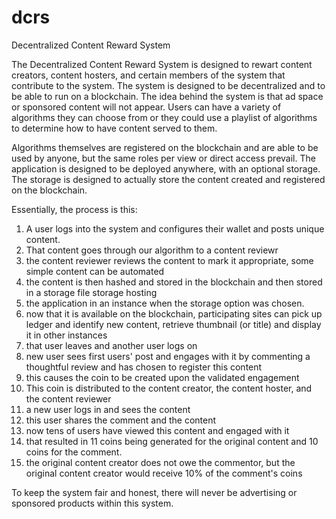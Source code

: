 # dcrs
Decentralized Content Reward System

The Decentralized Content Reward System is designed to rewart content creators, content hosters, 
and certain members of the system that contribute to the system. The system is designed to be
decentralized and to be able to run on a blockchain. The idea behind the system is that ad space
or sponsored content will not appear. Users can have a variety of algorithms they can choose from
or they could use a playlist of algorithms to determine how to have content served to them.

Algorithms themselves are registered on the blockchain and are able to be used by anyone, but the
same roles per view or direct access prevail. The application is designed to be deployed anywhere,
with an optional storage. The storage is designed to actually store the content created and 
registered on the blockchain.

Essentially, the process is this:

1. A user logs into the system and configures their wallet and posts unique content.
2. That content goes through our algorithm to a content reviewr
3. the content reviewer reviews the content to mark it appropriate, some simple content can be automated
4. the content is then hashed and stored in the blockchain and then stored in a storage file storage hosting
5. the application in an instance when the storage option was chosen.
6. now that it is available on the blockchain, participating sites can pick up ledger and identify new content, retrieve thumbnail (or title) and display it in other instances
7. that user leaves and another user logs on
8. new user sees first users' post and engages with it by commenting a thoughtful review and has chosen to register this content
9. this causes the coin to be created upon the validated engagement
10. This coin is distributed to the content creator, the content hoster, and the content reviewer
11. a new user logs in and sees the content
12. this user shares the comment and the content
13. now tens of users have viewed this content and engaged with it
14. that resulted in 11 coins being generated for the original content and 10 coins for the comment.
15. the original content creator does not owe the commentor, but the original content creator would receive 10% of the comment's coins

To keep the system fair and honest, there will never be advertising or sponsored products within this system.

